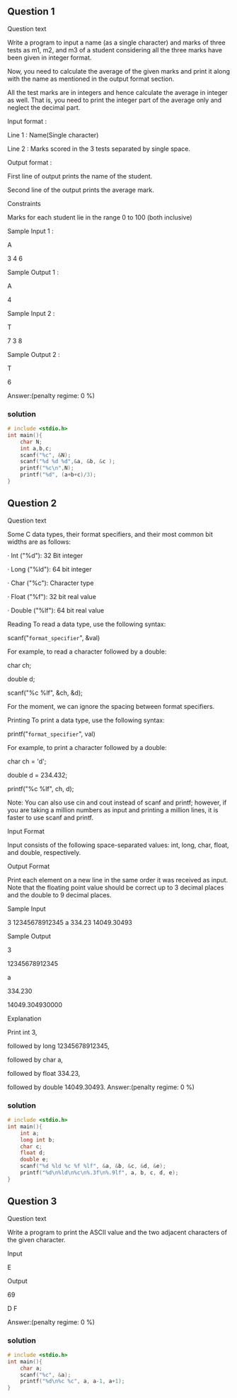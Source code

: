 ## Question 1
Question text

Write a program to input a name (as a single character) and marks of three tests as m1, m2, and m3 of a student considering all the three marks have been given in integer format.


Now, you need to calculate the average of the given marks and print it along with the name as mentioned in the output format section.


All the test marks are in integers and hence calculate the average in integer as well. That is, you need to print the integer part of the average only and neglect the decimal part.


Input format :


Line 1 : Name(Single character)

Line 2 : Marks scored in the 3 tests separated by single space. 


Output format :


First line of output prints the name of the student.

Second line of the output prints the average mark.


Constraints


Marks for each student lie in the range 0 to 100 (both inclusive)


Sample Input 1 :


A

3 4 6


Sample Output 1 :


A

4


Sample Input 2 :


T

7 3 8


Sample Output 2 :


T

6


Answer:(penalty regime: 0 %)
### solution

```c
# include <stdio.h>
int main(){
    char N;
    int a,b,c;
    scanf("%c", &N);
    scanf("%d %d %d",&a, &b, &c );
    printf("%c\n",N);
    printf("%d", (a+b+c)/3);
}
```
## Question 2
Question text

Some C data types, their format specifiers, and their most common bit widths are as follows:

·         Int ("%d"): 32 Bit integer

·         Long ("%ld"): 64 bit integer

·         Char ("%c"): Character type

·         Float ("%f"): 32 bit real value

·         Double ("%lf"): 64 bit real value

Reading
To read a data type, use the following syntax:

scanf("`format_specifier`", &val)

For example, to read a character followed by a double:

char ch;

double d;

scanf("%c %lf", &ch, &d);

For the moment, we can ignore the spacing between format specifiers.

Printing
To print a data type, use the following syntax:

printf("`format_specifier`", val)

For example, to print a character followed by a double:

char ch = 'd';

double d = 234.432;

printf("%c %lf", ch, d);

Note: You can also use cin and cout instead of scanf and printf; however, if you are taking a million numbers as input and printing a million lines, it is faster to use scanf and printf.

Input Format

Input consists of the following space-separated values: int, long, char, float, and double, respectively.

Output Format

Print each element on a new line in the same order it was received as input. Note that the floating point value should be correct up to 3 decimal places and the double to 9 decimal places.

Sample Input

3 12345678912345 a 334.23 14049.30493

Sample Output

3

12345678912345

a

334.230

14049.304930000

Explanation

Print int 3,

followed by long 12345678912345,

followed by char a,

followed by float 334.23,

followed by double 14049.30493.
Answer:(penalty regime: 0 %)

### solution

```c
# include <stdio.h>
int main(){
    int a;
    long int b;
    char c;
    float d;
    double e;
    scanf("%d %ld %c %f %lf", &a, &b, &c, &d, &e);
    printf("%d\n%ld\n%c\n%.3f\n%.9lf", a, b, c, d, e);
}
```

## Question 3
Question text

Write a program to print the ASCII value and the two adjacent characters of the given character.

 

Input

 

E

 

Output

 

69

D F

Answer:(penalty regime: 0 %)
### solution

```c
# include <stdio.h>
int main(){
    char a;
    scanf("%c", &a);
    printf("%d\n%c %c", a, a-1, a+1);
}
```